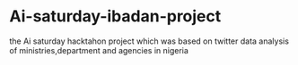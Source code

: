 # Ai-saturday-ibadan-project
the Ai saturday hacktahon project which was based on twitter data analysis of ministries,department and agencies in nigeria
